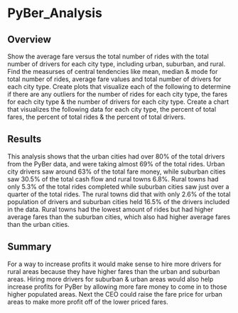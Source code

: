 # PyBer_Analysis
## Overview
Show the average fare versus the total number of rides with the total number of drivers for each city type, including urban, suburban, and rural.  Find the measurses of central tendencies like mean, median & mode for total number of rides, average fare values and total number of drivers for each city type.  Create plots that visualize each of the following to determine if there are any outliers for the number of rides for each city type, the fares for each city type & the number of drivers for each city type.  Create a chart that visualizes the following data for each city type, the percent of total fares, the percent of total rides & the percent of total drivers. 
## Results
This analysis shows that the urban cities had over 80% of the total drivers from the PyBer data, and were taking almost 69% of the total rides.  Urban city drivers saw around 63% of the total fare money, while suburban cities saw 30.5% of the total cash flow and rural towns 6.8%.  Rural towns had only 5.3% of the total rides completed while suburban cities saw just over a quarter of the total rides.  The rural towns did that with only 2.6% of the total population of drivers and suburban cities held 16.5% of the drivers included in the data. Rural towns had the lowest amount of rides but had higher average fares than the suburban cities, which also had higher average fares than the urban cities.
## Summary
For a way to increase profits it would make sense to hire more drivers for rural areas because they have higher fares than the urban and suburban areas.  Hiring more drivers for suburban & urban areas would also help increase profits for PyBer by allowing more fare money to come in to those higher populated areas.  Next the CEO could raise the fare price for urban areas to make more profit off of the lower priced fares.
